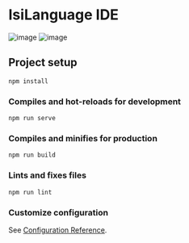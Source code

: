 # IsiLanguage IDE
![image](https://github.com/mrsixx/projeto-compiladores-ufabc-2023/assets/29840021/0fba9bc9-a0c9-4d2a-8571-468ed6c2bc9f)
![image](https://github.com/mrsixx/projeto-compiladores-ufabc-2023/assets/29840021/b2598f40-049f-4ca0-953a-c52e0f105c7b)

## Project setup
```
npm install
```

### Compiles and hot-reloads for development
```
npm run serve
```

### Compiles and minifies for production
```
npm run build
```

### Lints and fixes files
```
npm run lint
```

### Customize configuration
See [Configuration Reference](https://cli.vuejs.org/config/).
